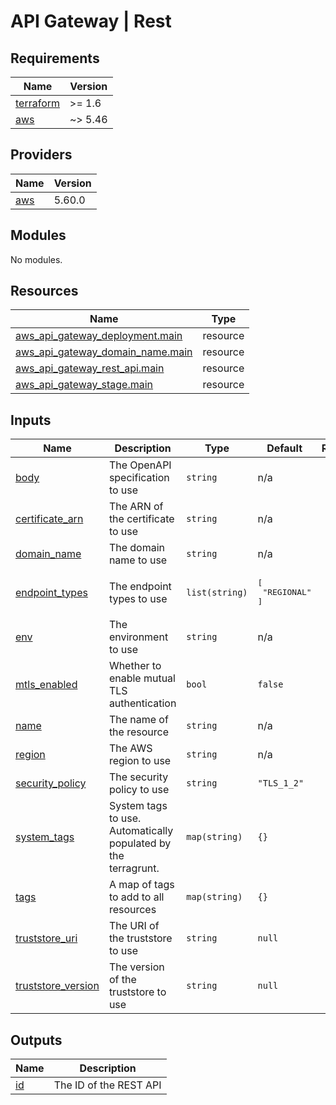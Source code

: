 # API Gateway | Rest

<!-- BEGINNING OF PRE-COMMIT-TERRAFORM DOCS HOOK -->
## Requirements

| Name | Version |
|------|---------|
| <a name="requirement_terraform"></a> [terraform](#requirement\_terraform) | >= 1.6 |
| <a name="requirement_aws"></a> [aws](#requirement\_aws) | ~> 5.46 |

## Providers

| Name | Version |
|------|---------|
| <a name="provider_aws"></a> [aws](#provider\_aws) | 5.60.0 |

## Modules

No modules.

## Resources

| Name | Type |
|------|------|
| [aws_api_gateway_deployment.main](https://registry.terraform.io/providers/hashicorp/aws/latest/docs/resources/api_gateway_deployment) | resource |
| [aws_api_gateway_domain_name.main](https://registry.terraform.io/providers/hashicorp/aws/latest/docs/resources/api_gateway_domain_name) | resource |
| [aws_api_gateway_rest_api.main](https://registry.terraform.io/providers/hashicorp/aws/latest/docs/resources/api_gateway_rest_api) | resource |
| [aws_api_gateway_stage.main](https://registry.terraform.io/providers/hashicorp/aws/latest/docs/resources/api_gateway_stage) | resource |

## Inputs

| Name | Description | Type | Default | Required |
|------|-------------|------|---------|:--------:|
| <a name="input_body"></a> [body](#input\_body) | The OpenAPI specification to use | `string` | n/a | yes |
| <a name="input_certificate_arn"></a> [certificate\_arn](#input\_certificate\_arn) | The ARN of the certificate to use | `string` | n/a | yes |
| <a name="input_domain_name"></a> [domain\_name](#input\_domain\_name) | The domain name to use | `string` | n/a | yes |
| <a name="input_endpoint_types"></a> [endpoint\_types](#input\_endpoint\_types) | The endpoint types to use | `list(string)` | <pre>[<br>  "REGIONAL"<br>]</pre> | no |
| <a name="input_env"></a> [env](#input\_env) | The environment to use | `string` | n/a | yes |
| <a name="input_mtls_enabled"></a> [mtls\_enabled](#input\_mtls\_enabled) | Whether to enable mutual TLS authentication | `bool` | `false` | no |
| <a name="input_name"></a> [name](#input\_name) | The name of the resource | `string` | n/a | yes |
| <a name="input_region"></a> [region](#input\_region) | The AWS region to use | `string` | n/a | yes |
| <a name="input_security_policy"></a> [security\_policy](#input\_security\_policy) | The security policy to use | `string` | `"TLS_1_2"` | no |
| <a name="input_system_tags"></a> [system\_tags](#input\_system\_tags) | System tags to use. Automatically populated by the terragrunt. | `map(string)` | `{}` | no |
| <a name="input_tags"></a> [tags](#input\_tags) | A map of tags to add to all resources | `map(string)` | `{}` | no |
| <a name="input_truststore_uri"></a> [truststore\_uri](#input\_truststore\_uri) | The URI of the truststore to use | `string` | `null` | no |
| <a name="input_truststore_version"></a> [truststore\_version](#input\_truststore\_version) | The version of the truststore to use | `string` | `null` | no |

## Outputs

| Name | Description |
|------|-------------|
| <a name="output_id"></a> [id](#output\_id) | The ID of the REST API |
<!-- END OF PRE-COMMIT-TERRAFORM DOCS HOOK -->
